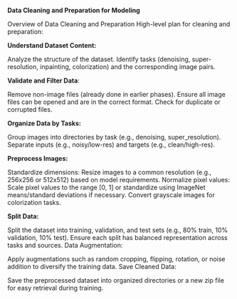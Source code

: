 **Data Cleaning and Preparation for Modeling**

Overview of Data Cleaning and Preparation
High-level plan for cleaning and preparation:

**Understand Dataset Content:**

Analyze the structure of the dataset.
Identify tasks (denoising, super-resolution, inpainting, colorization) and the corresponding image pairs.

**Validate and Filter Data**:

Remove non-image files (already done in earlier phases).
Ensure all image files can be opened and are in the correct format.
Check for duplicate or corrupted files.

**Organize Data by Tasks:**

Group images into directories by task (e.g., denoising, super_resolution).
Separate inputs (e.g., noisy/low-res) and targets (e.g., clean/high-res).

**Preprocess Images:**

Standardize dimensions: Resize images to a common resolution (e.g., 256x256 or 512x512) based on model requirements.
Normalize pixel values: Scale pixel values to the range [0, 1] or standardize using ImageNet means/standard deviations if necessary.
Convert grayscale images for colorization tasks.

**Split Data:**

Split the dataset into training, validation, and test sets (e.g., 80% train, 10% validation, 10% test).
Ensure each split has balanced representation across tasks and sources.
Data Augmentation:

Apply augmentations such as random cropping, flipping, rotation, or noise addition to diversify the training data.
Save Cleaned Data:

Save the preprocessed dataset into organized directories or a new zip file for easy retrieval during training.
